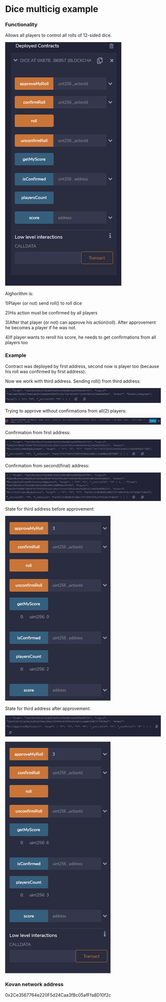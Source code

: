 # Dice multicig example

### Functionality

Allows all players to control all rolls of 12-sided dice.

![](screenshots/1.png)


Alghorithm is:
  
  1)Player (or not) send roll() to roll dice
  
  2)His action must be confirmed by all players
  
  3)After that player (or not) can approve his action(roll). After approvement he becomes a player if he was not.
  
  4)If player wants to reroll his score, he needs to get confirmations from all players too

### Example

Contract was deployed by first address, second now is player too (because his roll was confirmed by first address).

Now we work with third address. Sending roll() from third address:

![](screenshots/2.png)

Trying to approve without confirmations from all(2) players:

![](screenshots/3.png)

Confirmation from first address:

![](screenshots/4.png)

Confirmation from second(final) address:

![](screenshots/5.png)

State for third address before approvement:

![](screenshots/6.png)

State for third address after approvement:

![](screenshots/7.png)

![](screenshots/8.png)

### Kovan network address
0x2Ce3567764e220F5d24Caa3fBc05afFfa8D10f2c




